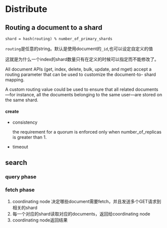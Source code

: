 # Distribute


## Routing a document to a shard

```
shard = hash(routing) % number_of_primary_shards
```

`routing`是任意的string。默认是使用document的`_id`,也可以设定自定义的值

这就是为什么一个index的shard数量只有在定义的时候可以指定而不能修改了。

All document APIs (get, index, delete, bulk, update, and mget) accept a routing parameter that can be used to customize the document-to- shard mapping.

A custom routing value could be used to ensure that all related documents—for instance, all the documents belonging to the same user—are stored on the same shard.


#### create

* consistency

  the requirement for a quorum is enforced only when number_of_replicas is greater than 1.

* timeout

## search

### query phase

### fetch phase
1. coordinating node 决定哪些document需要fetch，并且发送多个GET请求到相关的shard
2. 每一个对应的shard读取对应的documents，返回给coordinating node
3. coordinating node返回结果
###
